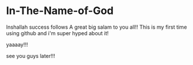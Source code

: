 # In-The-Name-of-God
Inshallah success follows
A great big salam to you all!!
This is my first time using github and i'm super hyped about it!

yaaaay!!!

see you guys later!!!


